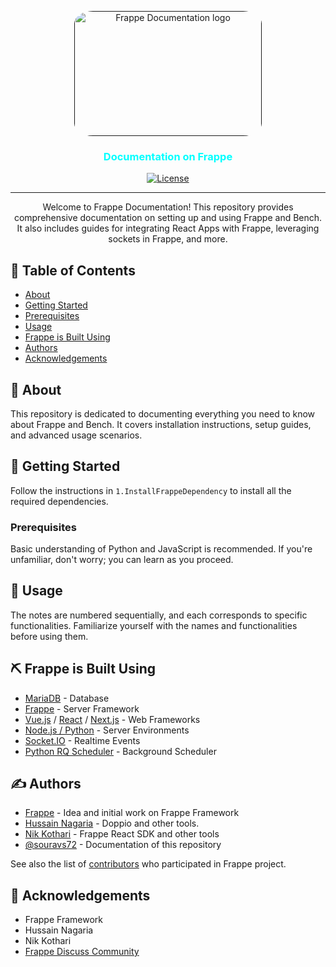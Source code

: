 <!-- Generate a logo for YourRepositoryName -->

<p align="center">
  <a href="" rel="noopener">
    <img width=300px height=200px style='border-radius: 10%' src="./clapgrow.ico" alt="Frappe Documentation logo"></a>
</p>

<h3 align="center"><font color='cyan'>Documentation on Frappe</font></h3>

<div align="center">

[![License](https://img.shields.io/badge/license-MIT-blue.svg)](/LICENSE)

</div>

---

<p align="center"> Welcome to Frappe Documentation! This repository provides comprehensive documentation on setting up and using Frappe and Bench. It also includes guides for integrating React Apps with Frappe, leveraging sockets in Frappe, and more.
    <br> 
</p>

## 📝 Table of Contents

- [About](#about)
- [Getting Started](#getting-started)
- [Prerequisites](#prerequisites)
- [Usage](#usage)
- [Frappe is Built Using](#built-using)
- [Authors](#authors)
- [Acknowledgements](#acknowledgements)

## 🧐 About <a name="about"></a>

This repository is dedicated to documenting everything you need to know about Frappe and Bench. It covers installation instructions, setup guides, and advanced usage scenarios.

## 🏁 Getting Started <a name="getting-started"></a>

Follow the instructions in `1.InstallFrappeDependency` to install all the required dependencies.

### Prerequisites

Basic understanding of Python and JavaScript is recommended. If you're unfamiliar, don't worry; you can learn as you proceed.

## 🎈 Usage <a name="usage"></a>

The notes are numbered sequentially, and each corresponds to specific functionalities. Familiarize yourself with the names and functionalities before using them.

## ⛏️ Frappe is Built Using <a name="built-using"></a>

- [MariaDB](https://mariadb.org/) - Database
- [Frappe](https://frappeframework.com/) - Server Framework
- [Vue.js](https://vuejs.org/) / [React](https://reactjs.org/) / [Next.js](https://nextjs.org/) - Web Frameworks
- [Node.js / Python](https://nodejs.org/en/) - Server Environments
- [Socket.IO](https://socket.io/) - Realtime Events
- [Python RQ Scheduler](https://python-rq.org/) - Background Scheduler

## ✍️ Authors <a name="authors"></a>

- [Frappe](https://github.com/frappe) - Idea and initial work on Frappe Framework
- [Hussain Nagaria](https://github.com/NagariaHussain/) - Doppio and other tools.
- [Nik Kothari](https://github.com/nikkothari22) - Frappe React SDK and other tools
- [@souravs72](https://github.com/souravs72) - Documentation of this repository

See also the list of [contributors](https://github.com/frappe/frappe/graphs/contributors) who participated in Frappe project.

## 🎉 Acknowledgements <a name="acknowledgements"></a>

- Frappe Framework
- Hussain Nagaria
- Nik Kothari
- [Frappe Discuss Community](https://discuss.frappe.io)
